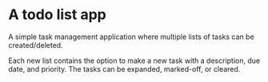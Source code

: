# A todo list app

A simple task management application where multiple lists of tasks can be created/deleted.

Each new list contains the option to make a new task with a description, due date, and priority. The tasks can be expanded, marked-off, or cleared.
